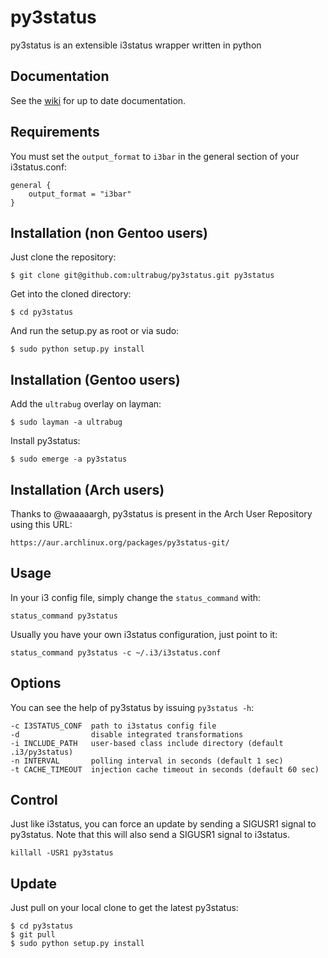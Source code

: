 py3status
=========

py3status is an extensible i3status wrapper written in python

## Documentation
See the [wiki](https://github.com/ultrabug/py3status/wiki) for up to date documentation.

## Requirements
You must set the `output_format` to `i3bar` in the general section of your i3status.conf:

    general {
        output_format = "i3bar"
    }

## Installation (non Gentoo users)
Just clone the repository:

    $ git clone git@github.com:ultrabug/py3status.git py3status

Get into the cloned directory:

    $ cd py3status

And run the setup.py as root or via sudo:

    $ sudo python setup.py install

## Installation (Gentoo users)
Add the `ultrabug` overlay on layman:

    $ sudo layman -a ultrabug

Install py3status:

    $ sudo emerge -a py3status

## Installation (Arch users)
Thanks to @waaaaargh, py3status is present in the Arch User Repository using this URL:

    https://aur.archlinux.org/packages/py3status-git/

## Usage
In your i3 config file, simply change the `status_command` with:

    status_command py3status

Usually you have your own i3status configuration, just point to it:

    status_command py3status -c ~/.i3/i3status.conf

## Options
You can see the help of py3status by issuing `py3status -h`:

    -c I3STATUS_CONF  path to i3status config file
    -d                disable integrated transformations
    -i INCLUDE_PATH   user-based class include directory (default .i3/py3status)
    -n INTERVAL       polling interval in seconds (default 1 sec)
    -t CACHE_TIMEOUT  injection cache timeout in seconds (default 60 sec)

## Control
Just like i3status, you can force an update by sending a SIGUSR1 signal to py3status.
Note that this will also send a SIGUSR1 signal to i3status.

    killall -USR1 py3status

## Update
Just pull on your local clone to get the latest py3status:

    $ cd py3status
    $ git pull
    $ sudo python setup.py install
